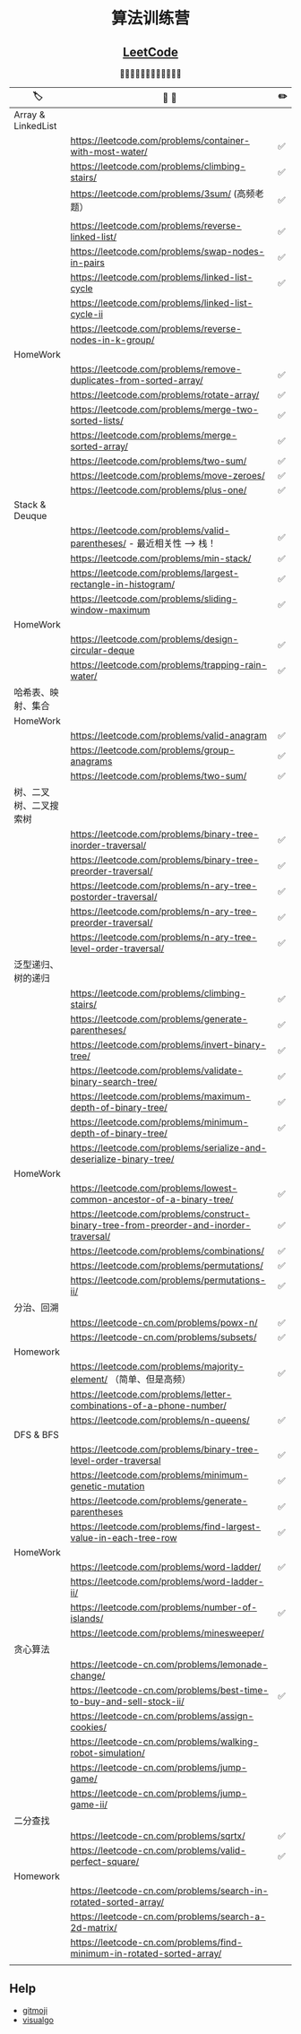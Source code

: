 <div align="center">

# 算法训练营
## [LeetCode](https://leetcode.com/)

🚀🚀🚀🚀🚀🚀🚀🚀🚀🚀🚀🚀

</div>

| 🏷️                    | 📝 💬                                                                                    | ✏️  |
| ---------------------- | ---------------------------------------------------------------------------------------- | --- |
| Array & LinkedList     |                                                                                          |     |
|                        | https://leetcode.com/problems/container-with-most-water/                                 | ✅   |
|                        | https://leetcode.com/problems/climbing-stairs/                                           | ✅   |
|                        | https://leetcode.com/problems/3sum/ (高频老题）                                          | ✅   |
|                        |                                                                                          |     |
|                        | https://leetcode.com/problems/reverse-linked-list/                                       | ✅   |
|                        | https://leetcode.com/problems/swap-nodes-in-pairs                                        | ✅   |
|                        | https://leetcode.com/problems/linked-list-cycle                                          | ✅   |
|                        | https://leetcode.com/problems/linked-list-cycle-ii                                       |     |
|                        | https://leetcode.com/problems/reverse-nodes-in-k-group/                                  |     |
| HomeWork               |                                                                                          |     |
|                        | https://leetcode.com/problems/remove-duplicates-from-sorted-array/                       | ✅   |
|                        | https://leetcode.com/problems/rotate-array/                                              | ✅   |
|                        | https://leetcode.com/problems/merge-two-sorted-lists/                                    | ✅   |
|                        | https://leetcode.com/problems/merge-sorted-array/                                        | ✅   |
|                        | https://leetcode.com/problems/two-sum/                                                   | ✅   |
|                        | https://leetcode.com/problems/move-zeroes/                                               | ✅   |
|                        | https://leetcode.com/problems/plus-one/                                                  | ✅   |
| Stack & Deuque         |                                                                                          |     |
|                        | https://leetcode.com/problems/valid-parentheses/ - 最近相关性 —> 栈！                    | ✅   |
|                        | https://leetcode.com/problems/min-stack/                                                 | ✅   |
|                        | https://leetcode.com/problems/largest-rectangle-in-histogram/                            | ✅   |
|                        | https://leetcode.com/problems/sliding-window-maximum                                     | ✅   |
| HomeWork               |                                                                                          |     |
|                        | https://leetcode.com/problems/design-circular-deque                                      | ✅   |
|                        | https://leetcode.com/problems/trapping-rain-water/                                       | ✅   |
| 哈希表、映射、集合     |                                                                                          |     |
| HomeWork               |                                                                                          |     |
|                        | https://leetcode.com/problems/valid-anagram                                              | ✅   |
|                        | https://leetcode.com/problems/group-anagrams                                             | ✅   |
|                        | https://leetcode.com/problems/two-sum/                                                   | ✅   |
| 树、二叉树、二叉搜索树 |                                                                                          |     |
|                        | https://leetcode.com/problems/binary-tree-inorder-traversal/                             | ✅   |
|                        | https://leetcode.com/problems/binary-tree-preorder-traversal/                            | ✅   |
|                        | https://leetcode.com/problems/n-ary-tree-postorder-traversal/                            | ✅   |
|                        | https://leetcode.com/problems/n-ary-tree-preorder-traversal/                             | ✅   |
|                        | https://leetcode.com/problems/n-ary-tree-level-order-traversal/                          | ✅   |
| 泛型递归、树的递归     |                                                                                          |     |
|                        | https://leetcode.com/problems/climbing-stairs/                                           | ✅   |
|                        | https://leetcode.com/problems/generate-parentheses/                                      | ✅   |
|                        | https://leetcode.com/problems/invert-binary-tree/                                        | ✅   |
|                        | https://leetcode.com/problems/validate-binary-search-tree/                               | ✅   |
|                        | https://leetcode.com/problems/maximum-depth-of-binary-tree/                              | ✅   |
|                        | https://leetcode.com/problems/minimum-depth-of-binary-tree/                              | ✅   |
|                        | https://leetcode.com/problems/serialize-and-deserialize-binary-tree/                     |     |
| HomeWork               |                                                                                          |     |
|                        | https://leetcode.com/problems/lowest-common-ancestor-of-a-binary-tree/                   | ✅   |
|                        | https://leetcode.com/problems/construct-binary-tree-from-preorder-and-inorder-traversal/ | ✅   |
|                        | https://leetcode.com/problems/combinations/                                              | ✅   |
|                        | https://leetcode.com/problems/permutations/                                              | ✅   |
|                        | https://leetcode.com/problems/permutations-ii/                                           | ✅   |
| 分治、回溯             |                                                                                          |     |
|                        | https://leetcode-cn.com/problems/powx-n/                                                 | ✅   |
|                        | https://leetcode-cn.com/problems/subsets/                                                | ✅   |
| Homework               |                                                                                          |     |
|                        | https://leetcode.com/problems/majority-element/ （简单、但是高频）                       | ✅   |
|                        | https://leetcode.com/problems/letter-combinations-of-a-phone-number/                     |     |
|                        | https://leetcode.com/problems/n-queens/                                                  | ✅   |
| DFS & BFS              |                                                                                          |     |
|                        | https://leetcode.com/problems/binary-tree-level-order-traversal                          | ✅   |
|                        | https://leetcode.com/problems/minimum-genetic-mutation                                   | ✅   |
|                        | https://leetcode.com/problems/generate-parentheses                                       | ✅   |
|                        | https://leetcode.com/problems/find-largest-value-in-each-tree-row                        | ✅   |
| HomeWork               |                                                                                          |     |
|                        | https://leetcode.com/problems/word-ladder/                                               | ✅   |
|                        | https://leetcode.com/problems/word-ladder-ii/                                            |     |
|                        | https://leetcode.com/problems/number-of-islands/                                         | ✅   |
|                        | https://leetcode.com/problems/minesweeper/                                               |     |
| 贪心算法               |                                                                                          |     |
|                        | https://leetcode-cn.com/problems/lemonade-change/                                        |     |
|                        | https://leetcode-cn.com/problems/best-time-to-buy-and-sell-stock-ii/                     | ✅   |
|                        | https://leetcode-cn.com/problems/assign-cookies/                                         |     |
|                        | https://leetcode-cn.com/problems/walking-robot-simulation/                               |     |
|                        | https://leetcode-cn.com/problems/jump-game/                                              |     |
|                        | https://leetcode-cn.com/problems/jump-game-ii/                                           |     |
| 二分查找               |                                                                                          |     |
|                        | https://leetcode-cn.com/problems/sqrtx/                                                  | ✅   |
|                        | https://leetcode-cn.com/problems/valid-perfect-square/                                   | ✅   |
| Homework               |                                                                                          |     |
|                        | https://leetcode-cn.com/problems/search-in-rotated-sorted-array/                         |     |
|                        | https://leetcode-cn.com/problems/search-a-2d-matrix/                                     |     |
|                        | https://leetcode-cn.com/problems/find-minimum-in-rotated-sorted-array/                   |     |
|                        |                                                                                          |     |

## Help

- [gitmoji](https://gitmoji.carloscuesta.me/)
- [visualgo]( https://visualgo.net/zh/bst)